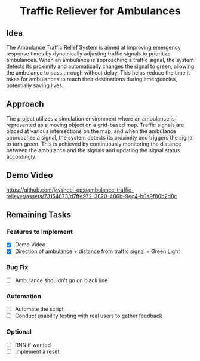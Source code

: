 # <p align="center"> Traffic Reliever for Ambulances <p>

## Idea

The Ambulance Traffic Relief System is aimed at improving emergency response times by dynamically adjusting traffic signals to prioritize ambulances. When an ambulance is approaching a traffic signal, the system detects its proximity and automatically changes the signal to green, allowing the ambulance to pass through without delay. This helps reduce the time it takes for ambulances to reach their destinations during emergencies, potentially saving lives.

## Approach

The project utilizes a simulation environment where an ambulance is represented as a moving object on a grid-based map. Traffic signals are placed at various intersections on the map, and when the ambulance approaches a signal, the system detects its proximity and triggers the signal to turn green. This is achieved by continuously monitoring the distance between the ambulance and the signals and updating the signal status accordingly.

## Demo Video

https://github.com/jaysheel-ops/ambulance-traffic-reliever/assets/73154873/d7ffe972-3820-486b-9ec4-b0a9f80b2d8c

## Remaining Tasks

### Features to Implement
- [x] Demo Video 
- [x] Direction of ambulance + distance from traffic signal = Green Light 

### Bug Fix
- [ ] Ambulance shouldn't go on black line

### Automation
- [ ] Automate the script 
- [ ] Conduct usability testing with real users to gather feedback

### Optional 

- [ ] RNN if wanted
- [ ] Implement a reset
